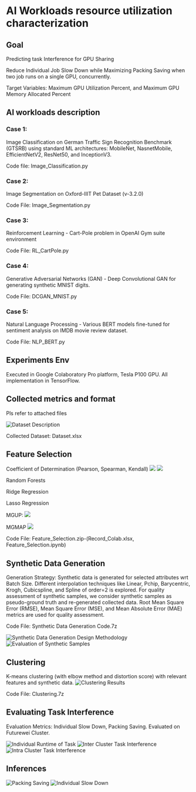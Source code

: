 # AI Workloads resource utilization characterization 

## Goal
Predicting task Interference for GPU Sharing

Reduce Individual Job Slow Down while Maximizing Packing Saving when two job runs on a single GPU, concurrently. 

Target Variables: Maximum GPU Utilization Percent, and Maximum GPU Memory Allocated Percent 

## AI workloads description 
### Case 1: 
Image Classification on German Traffic Sign Recognition Benchmark (GTSRB) using standard ML architectures: MobileNet, NasnetMobile, EfficientNetV2, ResNet50, and InceptionV3. 

Code file: Image_Classification.py

### Case 2: 
Image Segmentation on Oxford-IIIT Pet Dataset (v-3.2.0) 

Code File: Image_Segmentation.py


### Case 3: 
Reinforcement Learning - Cart-Pole problem in OpenAI Gym suite environment 

Code File: RL_CartPole.py


### Case 4: 
Generative Adversarial Networks (GAN) - Deep Convolutional GAN for generating synthetic MNIST digits. 

Code File: DCGAN_MNIST.py

### Case 5: 
Natural Language Processing - Various BERT models fine-tuned for sentiment analysis on IMDB movie review dataset. 

Code File: NLP_BERT.py

## Experiments Env
Executed in Google Colaboratory Pro platform, Tesla P100 GPU. All implementation in TensorFlow. 

## Collected metrics and format
Pls refer to attached files

![Dataset Description](./images/Dataset_Desc.png)

Collected Dataset: Dataset.xlsx

## Feature Selection
Coefficient of Determination (Pearson, Spearman, Kendall) 
![](./images/MGUP_Pearson.png)
![](./images/MGMAP_Pearson.png)

Random Forests 

Ridge Regression 

Lasso Regression 

MGUP: 
![](./images/MGUP_Avg._Rank.png)



MGMAP
![](./images/MGMUP_Avg._Rank.png)

Code File: Feature_Selection.zip-(Record_Colab.xlsx, Feature_Selection.ipynb)

## Synthetic Data Generation 

Generation Strategy: Synthetic data is generated for selected attributes wrt Batch Size. Different interpolation techniques like Linear, Pchip, Barycentric, Krogh, Cubicspline, and Spline of order=2 is explored. For quality assessment of synthetic samples, we consider synthetic samples as pseudo-ground truth and re-generated collected data. Root Mean Square Error (RMSE), Mean Square Error (MSE), and Mean Absolute Error (MAE) metrics are used for quality assessment. 

Code File: Synthetic Data Generation Code.7z

![Synthetic Data Generation Design Methodology](./images/Synthetic_Data_Gen_Design.png)
![Evaluation of Synthetic Samples](./images/Evaluation_of_Synthetic_Samples.png)

## Clustering 
K-means clustering (with elbow method and distortion score) with relevant features and synthetic data. 
![Clustering Results](./images/Clustering.png)

Code File: Clustering.7z

## Evaluating Task Interference
Evaluation Metrics: Individual Slow Down, Packing Saving. Evaluated on Futurewei Cluster. 

![Individual Runtime of Task](./images/Individual_Run.png)
![Inter Cluster Task Interference](./images/Inter-Cluster_Task_Interference.png)
![Intra Cluster Task Interference](./images/Intra-Cluster_Task_Interference.png)

## Inferences
![Packing Saving](./images/Packing_Saving.png)
![Individual Slow Down](./images/Individual_Slow_Down.png)
